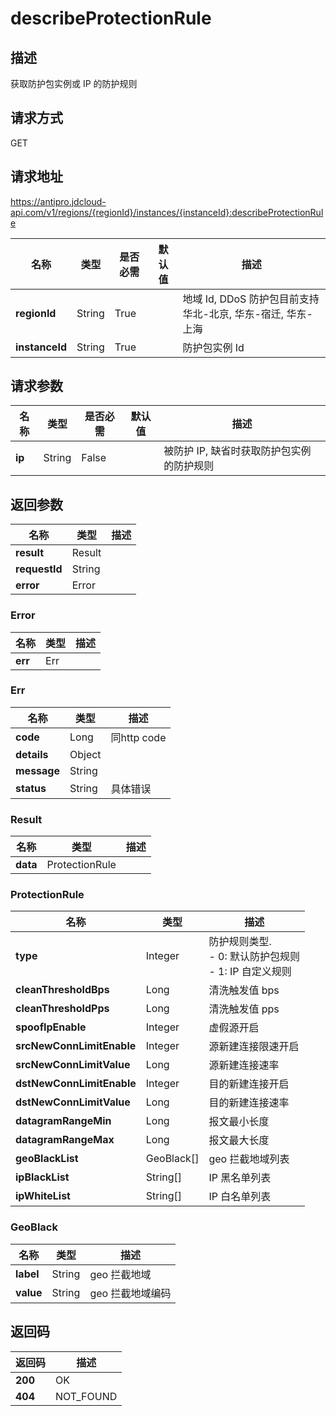 # describeProtectionRule


## 描述
获取防护包实例或 IP 的防护规则

## 请求方式
GET

## 请求地址
https://antipro.jdcloud-api.com/v1/regions/{regionId}/instances/{instanceId}:describeProtectionRule

|名称|类型|是否必需|默认值|描述|
|---|---|---|---|---|
|**regionId**|String|True| |地域 Id, DDoS 防护包目前支持华北-北京, 华东-宿迁, 华东-上海|
|**instanceId**|String|True| |防护包实例 Id|

## 请求参数
|名称|类型|是否必需|默认值|描述|
|---|---|---|---|---|
|**ip**|String|False| |被防护 IP, 缺省时获取防护包实例的防护规则|


## 返回参数
|名称|类型|描述|
|---|---|---|
|**result**|Result| |
|**requestId**|String| |
|**error**|Error| |

### Error
|名称|类型|描述|
|---|---|---|
|**err**|Err| |
### Err
|名称|类型|描述|
|---|---|---|
|**code**|Long|同http code|
|**details**|Object| |
|**message**|String| |
|**status**|String|具体错误|
### Result
|名称|类型|描述|
|---|---|---|
|**data**|ProtectionRule| |
### ProtectionRule
|名称|类型|描述|
|---|---|---|
|**type**|Integer|防护规则类型. <br>- 0: 默认防护包规则<br>- 1: IP 自定义规则|
|**cleanThresholdBps**|Long|清洗触发值 bps|
|**cleanThresholdPps**|Long|清洗触发值 pps|
|**spoofIpEnable**|Integer|虚假源开启|
|**srcNewConnLimitEnable**|Integer|源新建连接限速开启|
|**srcNewConnLimitValue**|Long|源新建连接速率|
|**dstNewConnLimitEnable**|Integer|目的新建连接开启|
|**dstNewConnLimitValue**|Long|目的新建连接速率|
|**datagramRangeMin**|Long|报文最小长度|
|**datagramRangeMax**|Long|报文最大长度|
|**geoBlackList**|GeoBlack[]|geo 拦截地域列表|
|**ipBlackList**|String[]|IP 黑名单列表|
|**ipWhiteList**|String[]|IP 白名单列表|
### GeoBlack
|名称|类型|描述|
|---|---|---|
|**label**|String|geo 拦截地域|
|**value**|String|geo 拦截地域编码|

## 返回码
|返回码|描述|
|---|---|
|**200**|OK|
|**404**|NOT_FOUND|
